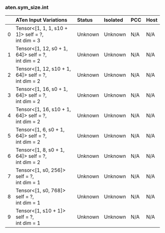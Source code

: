 ### aten.sym_size.int
|    | ATen Input Variations                                 | Status   | Isolated   | PCC   | Host   |
|---:|:------------------------------------------------------|:---------|:-----------|:------|:-------|
|  0 | Tensor<[1, 1, 1, s10 + 1]> self = ?,<br>int dim = 3   | Unknown  | Unknown    | N/A   | N/A    |
|  1 | Tensor<[1, 12, s0 + 1, 64]> self = ?,<br>int dim = 2  | Unknown  | Unknown    | N/A   | N/A    |
|  2 | Tensor<[1, 12, s10 + 1, 64]> self = ?,<br>int dim = 2 | Unknown  | Unknown    | N/A   | N/A    |
|  3 | Tensor<[1, 16, s0 + 1, 64]> self = ?,<br>int dim = 2  | Unknown  | Unknown    | N/A   | N/A    |
|  4 | Tensor<[1, 16, s10 + 1, 64]> self = ?,<br>int dim = 2 | Unknown  | Unknown    | N/A   | N/A    |
|  5 | Tensor<[1, 6, s0 + 1, 64]> self = ?,<br>int dim = 2   | Unknown  | Unknown    | N/A   | N/A    |
|  6 | Tensor<[1, 8, s0 + 1, 64]> self = ?,<br>int dim = 2   | Unknown  | Unknown    | N/A   | N/A    |
|  7 | Tensor<[1, s0, 256]> self = ?,<br>int dim = 1         | Unknown  | Unknown    | N/A   | N/A    |
|  8 | Tensor<[1, s0, 768]> self = ?,<br>int dim = 1         | Unknown  | Unknown    | N/A   | N/A    |
|  9 | Tensor<[1, s10 + 1]> self = ?,<br>int dim = 1         | Unknown  | Unknown    | N/A   | N/A    |


